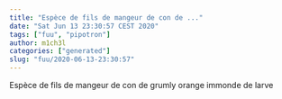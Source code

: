 ```yaml
---
title: "Espèce de fils de mangeur de con de ..."
date: "Sat Jun 13 23:30:57 CEST 2020"
tags: ["fuu", "pipotron"]
author: m1ch3l
categories: ["generated"]
slug: "fuu/2020-06-13-23:30:57"
---
```


Espèce de fils de mangeur de con de grumly orange immonde de larve
